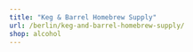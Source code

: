 ```yaml
---
title: "Keg & Barrel Homebrew Supply"
url: /berlin/keg-and-barrel-homebrew-supply/
shop: alcohol
---
```

